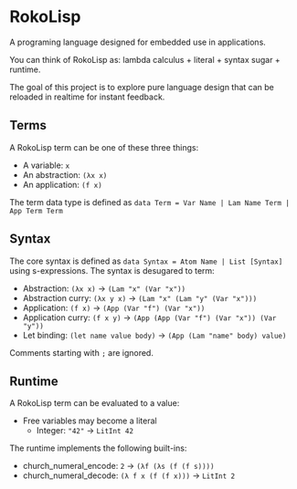 # RokoLisp

A programing language designed for embedded use in applications.

You can think of RokoLisp as: lambda calculus + literal + syntax sugar + runtime.

The goal of this project is to explore pure language design that can be reloaded in realtime for instant feedback.

## Terms

A RokoLisp term can be one of these three things:

- A variable: `x`
- An abstraction: `(λx x)`
- An application: `(f x)`

The term data type is defined as `data Term = Var Name | Lam Name Term | App Term Term`

## Syntax

The core syntax is defined as `data Syntax = Atom Name | List [Syntax]` using s-expressions.
The syntax is desugared to term:

- Abstraction: `(λx x)` -> `(Lam "x" (Var "x"))`
- Abstraction curry: `(λx y x)` -> `(Lam "x" (Lam "y" (Var "x")))`
- Application: `(f x)` -> `(App (Var "f") (Var "x"))`
- Application curry: `(f x y)` -> `(App (App (Var "f") (Var "x")) (Var "y"))`
- Let binding: `(let name value body)` -> `(App (Lam "name" body) value)`

Comments starting with `;` are ignored.

## Runtime

A RokoLisp term can be evaluated to a value:

- Free variables may become a literal
  - Integer: `"42"` -> `LitInt 42`

The runtime implements the following built-ins:

- church_numeral_encode: `2` -> `(λf (λs (f (f s))))`
- church_numeral_decode: `(λ f x (f (f x)))` -> `LitInt 2`
